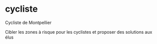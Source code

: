 cycliste
========

Cycliste de Montpellier


Cibler les zones à risque pour les cyclistes et proposer des solutions aux élus 
